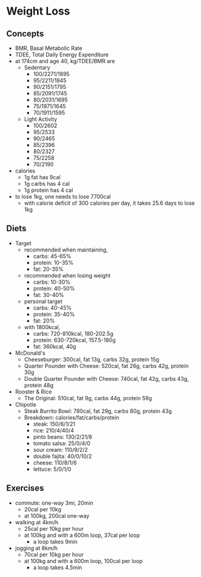 Weight Loss
===========

## Concepts

- BMR, Basal Metabolic Rate
- TDEE, Total Daily Energy Expenditure
- at 174cm and age 40, kg/TDEE/BMR are
  - Sedentary
    - 100/2271/1895
    - 95/2211/1845
    - 90/2151/1795
    - 85/2091/1745
    - 80/2031/1695
    - 75/1971/1645
    - 70/1911/1595
  - Light Activity
    - 100/2602
    - 95/2533
    - 90/2465
    - 85/2396
    - 80/2327
    - 75/2258
    - 70/2190
- calories
  - 1g fat has 9cal
  - 1g carbs has 4 cal
  - 1g protein has 4 cal
- to lose 1kg, one needs to lose 7700cal
  - with calorie deficit of 300 calories per day, it takes 25.6 days to lose
    1kg

## Diets

- Target
  - recommended when maintaining,
    - carbs: 45-65%
    - protein: 10-35%
    - fat: 20-35%
  - recommended when losing weight
    - carbs: 10-30%
    - protein: 40-50%
    - fat: 30-40%
  - personal target
    - carbs: 40-45%
    - protein: 35-40%
    - fat: 20%
  - with 1800kcal,
    - carbs: 720-810kcal, 180-202.5g
    - protein: 630-720kcal, 157.5-180g
    - fat: 360kcal, 40g
- McDonald's
  - Cheeseburger: 300cal, fat 13g, carbs 32g, protein 15g
  - Quarter Pounder with Cheese: 520cal, fat 26g, carbs 42g, protein 30g
  - Double Quarter Pounder with Cheese: 740cal, fat 42g, carbs 43g, protein 48g
- Rooster & Rice
  - The Original: 510cal, fat 9g, carbs 44g, protein 59g
- Chipotle
  - Steak Burrito Bowl: 780cal, fat 29g, carbs 80g, protein 43g
  - Breakdown: calories/fat/carbs/protein
    - steak: 150/6/1/21
    - rice: 210/4/40/4
    - pinto beans: 130/2/21/8
    - tomato salsa: 25/0/4/0
    - sour cream: 110/9/2/2
    - double fajita: 40/0/10/2
    - cheese: 110/8/1/6
    - lettuce: 5/0/1/0

## Exercises

- commute: one-way 3mi, 20min
  - 20cal per 10kg
  - at 100kg, 200cal one-way
- walking at 4km/h
  - 25cal per 10kg per hour
  - at 100kg and with a 600m loop, 37cal per loop
    - a loop takes 9min
- jogging at 8km/h
  - 70cal per 10kg per hour
  - at 100kg and with a 600m loop, 100cal per loop
    - a loop takes 4.5min
